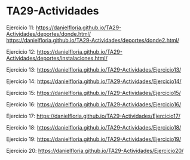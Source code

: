 # TA29-Actividades
Ejercicio 11: https://danielfloria.github.io/TA29-Actividades/deportes/donde.html/  
https://danielfloria.github.io/TA29-Actividades/deportes/donde2.html/  

Ejercicio 12: https://danielfloria.github.io/TA29-Actividades/deportes/instalaciones.html/  

Ejercicio 13: https://danielfloria.github.io/TA29-Actividades/Ejercicio13/  

Ejercicio 14: https://danielfloria.github.io/TA29-Actividades/Ejercicio14/  

Ejercicio 15: https://danielfloria.github.io/TA29-Actividades/Ejercicio15/  

Ejercicio 16: https://danielfloria.github.io/TA29-Actividades/Ejercicio16/  

Ejercicio 17: https://danielfloria.github.io/TA29-Actividades/Ejercicio17/  

Ejercicio 18: https://danielfloria.github.io/TA29-Actividades/Ejercicio18/  

Ejercicio 19: https://danielfloria.github.io/TA29-Actividades/Ejercicio19/  

Ejercicio 20: https://danielfloria.github.io/TA29-Actividades/Ejercicio20/  
